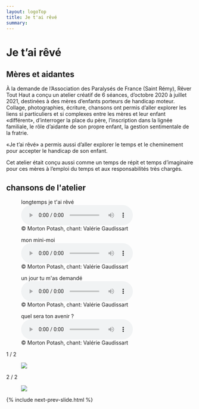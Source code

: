 ```yaml
---
layout: logoTop
title: Je t'ai rêvé
summary: 
---
```

<h1>Je t’ai rêvé</h1>
<h2>Mères et aidantes</h2>

<p class="intro-text">À la demande de l’Association des Paralysés de France (Saint Rémy), Rêver Tout Haut a conçu un atelier créatif de 6 séances, d’octobre 2020 à juillet 2021, destinées à des mères d’enfants porteurs de handicap moteur. Collage, photographies, écriture, chansons ont permis d’aller explorer les liens si particuliers et si complexes entre les mères et leur enfant «différent», d’interroger la place du père, l’inscription dans la lignée familiale, le rôle d’aidante de son propre enfant, la gestion sentimentale de la fratrie.</p>

<p class="intro-text">«Je t’ai rêvé» a permis aussi d’aller explorer le temps et le cheminement pour accepter le handicap de son enfant.</p>

<p class="intro-text">Cet atelier était conçu aussi comme un temps de répit et temps d’imaginaire pour ces mères à l’emploi du temps et aux responsabilités très chargés.</p> 

<h2>chansons de l'atelier</h2>
<figure>
    <figcaption>longtemps je t'ai rêvé</figcaption>
<audio
        controls
        src="/media/carole_droit-sur-tes-pieds.mp3">
            Your browser does not support the
            <code>audio</code> element.
    </audio>
        <figcaption class="figCapCenter">© Morton Potash, chant: Valérie Gaudissart</figcaption>
</figure>

<figure>
    <figcaption>mon mini-moi</figcaption>
<audio
        controls
        src="/media/maëlle_mon-mini-moi.mp3">
            Your browser does not support the
            <code>audio</code> element.
    </audio>
        <figcaption class="figCapCenter">© Morton Potash, chant: Valérie Gaudissart</figcaption>
</figure>

<figure>
    <figcaption>un jour tu m'as demandé</figcaption>
<audio
        controls
        src="/media/johanne.mp3">
            Your browser does not support the
            <code>audio</code> element.
    </audio>
        <figcaption class="figCapCenter">© Morton Potash, chant: Valérie Gaudissart</figcaption>
</figure>

<figure>
    <figcaption>quel sera ton avenir ?</figcaption>
<audio
        controls
        src="/media/marjorie_quel sera ton avenir.mp3">
            Your browser does not support the
            <code>audio</code> element.
    </audio>
        <figcaption class="figCapCenter">© Morton Potash, chant: Valérie Gaudissart</figcaption>
</figure>

<!-- Slideshow container -->
<div class="slideshow-container">

  <!-- Full-width images with number and caption text -->

<div class="mySlides">
    <div class="numbertext">1 / 2</div>
    <figure>
      <img src="https://res.cloudinary.com/dnxcesebo/image/upload/q_auto,f_auto/v1630667517/mains-famille-coeur_vhiwug.png">
      <figcaption class="figCap"></figcaption>
    </figure>
</div>
<div class="mySlides">
    <div class="numbertext">2 / 2</div>
    <figure>
      <img src="https://res.cloudinary.com/dnxcesebo/image/upload/q_auto,f_auto/v1630667521/mains-adeline_vg8plb.png">
      <figcaption class="figCap"></figcaption>
    </figure>
</div>
{% include next-prev-slide.html %}

</div>
<br>
<script type="text/javascript" src="/js/slideshow.js"></script>
